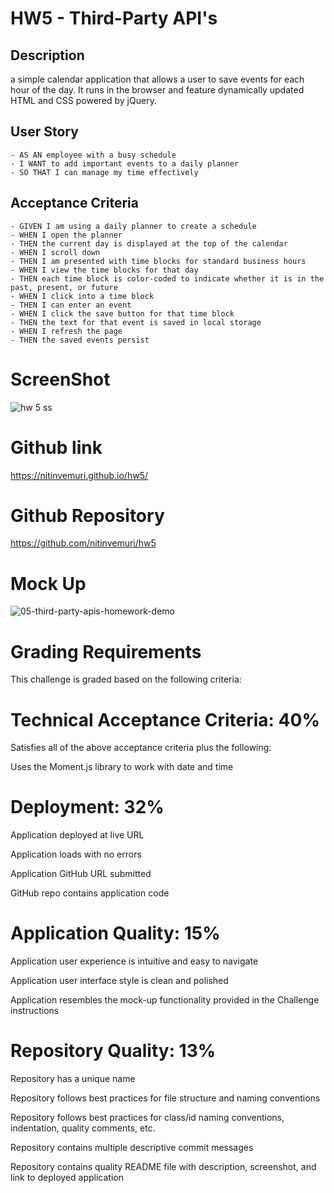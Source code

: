 # HW5 - Third-Party API's

## Description
a simple calendar application that allows a user to save events for each hour of the day. It runs in the browser and feature dynamically updated HTML and CSS powered by jQuery.

## User Story
```
- AS AN employee with a busy schedule
- I WANT to add important events to a daily planner
- SO THAT I can manage my time effectively
```

## Acceptance Criteria
```
- GIVEN I am using a daily planner to create a schedule
- WHEN I open the planner
- THEN the current day is displayed at the top of the calendar
- WHEN I scroll down
- THEN I am presented with time blocks for standard business hours
- WHEN I view the time blocks for that day
- THEN each time block is color-coded to indicate whether it is in the past, present, or future
- WHEN I click into a time block
- THEN I can enter an event
- WHEN I click the save button for that time block
- THEN the text for that event is saved in local storage
- WHEN I refresh the page
- THEN the saved events persist
```

# ScreenShot
![hw 5 ss](https://user-images.githubusercontent.com/80983324/115961928-a2b5b380-a4cd-11eb-90e9-c10e3611ebf0.png)

# Github link
https://nitinvemuri.github.io/hw5/

# Github Repository
https://github.com/nitinvemuri/hw5

# Mock Up
![05-third-party-apis-homework-demo](https://user-images.githubusercontent.com/80983324/115961942-b95c0a80-a4cd-11eb-94f9-a2ba57fdaba3.gif)



# Grading Requirements
This challenge is graded based on the following criteria:

# Technical Acceptance Criteria: 40%
Satisfies all of the above acceptance criteria plus the following:

Uses the Moment.js library to work with date and time
# Deployment: 32%
Application deployed at live URL

Application loads with no errors

Application GitHub URL submitted

GitHub repo contains application code

# Application Quality: 15%
Application user experience is intuitive and easy to navigate

Application user interface style is clean and polished

Application resembles the mock-up functionality provided in the Challenge instructions

# Repository Quality: 13%
Repository has a unique name

Repository follows best practices for file structure and naming conventions

Repository follows best practices for class/id naming conventions, indentation, quality comments, etc.

Repository contains multiple descriptive commit messages

Repository contains quality README file with description, screenshot, and link to deployed application
